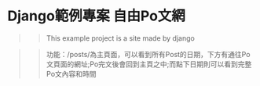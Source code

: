 # Django範例專案 自由Po文網

>> This example project is a site made by django

>> 功能：/posts/為主頁面，可以看到所有Post的日期，下方有通往Po文頁面的網址;Po完文後會回到主頁之中;而點下日期則可以看到完整Po文內容和時間